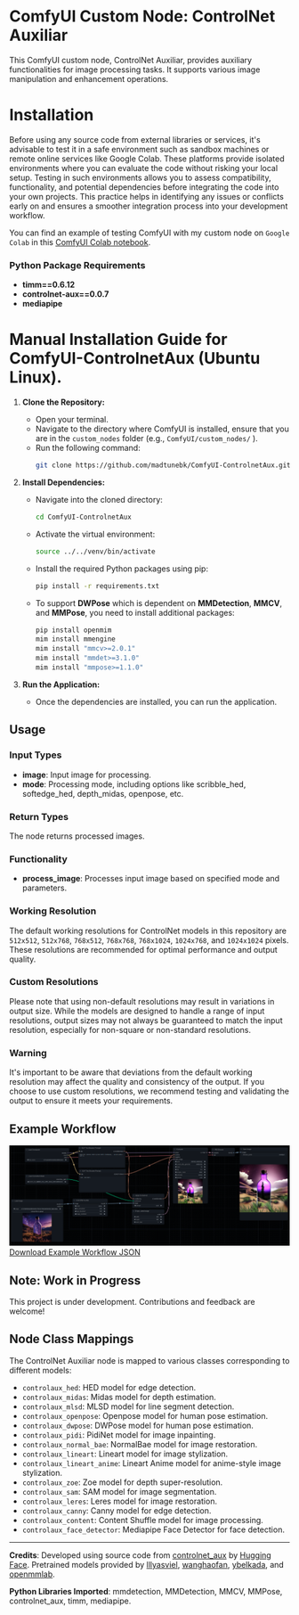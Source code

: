 # ComfyUI Custom Node: ControlNet Auxiliar

This ComfyUI custom node, ControlNet Auxiliar, provides auxiliary functionalities for image processing tasks. It supports various image manipulation and enhancement operations.

# Installation

Before using any source code from external libraries or services, it's advisable to test it in a safe environment such as sandbox machines or remote online services like Google Colab. These platforms provide isolated environments where you can evaluate the code without risking your local setup. Testing in such environments allows you to assess compatibility, functionality, and potential dependencies before integrating the code into your own projects. This practice helps in identifying any issues or conflicts early on and ensures a smoother integration process into your development workflow.

You can find an example of testing ComfyUI with my custom node on `Google Colab` in this [ComfyUI Colab notebook](/notebooks/ComfyUI-ControlnetAux.ipynb).

### Python Package Requirements

- **timm==0.6.12**
- **controlnet-aux==0.0.7**
- **mediapipe**

# Manual Installation Guide for ComfyUI-ControlnetAux (Ubuntu Linux).  

1. **Clone the Repository:**
   - Open your terminal.
   - Navigate to the directory where ComfyUI is installed, ensure that you are in the `custom_nodes` folder (e.g., `ComfyUI/custom_nodes/` ).
   - Run the following command:
     ```bash
     git clone https://github.com/madtunebk/ComfyUI-ControlnetAux.git
     ```

2. **Install Dependencies:**
   - Navigate into the cloned directory:
     ```bash
     cd ComfyUI-ControlnetAux
     ```
   - Activate the virtual environment:
     ```bash
     source ../../venv/bin/activate
     ```
   - Install the required Python packages using pip:
     ```bash
     pip install -r requirements.txt
     ```
   - To support **DWPose** which is dependent on **MMDetection**, **MMCV**, and **MMPose**, you need to install additional packages:
     ```bash
     pip install openmim
     mim install mmengine
     mim install "mmcv>=2.0.1"
     mim install "mmdet>=3.1.0"
     mim install "mmpose>=1.1.0"
     ```

3. **Run the Application:**
   - Once the dependencies are installed, you can run the application.


## Usage

### Input Types

- **image**: Input image for processing.
- **mode**: Processing mode, including options like scribble_hed, softedge_hed, depth_midas, openpose, etc.

### Return Types

The node returns processed images.

### Functionality

- **process_image**: Processes input image based on specified mode and parameters.

### Working Resolution
The default working resolutions for ControlNet models in this repository are `512x512`, `512x768`, `768x512`, `768x768`, `768x1024`, `1024x768`, and `1024x1024` pixels. These resolutions are recommended for optimal performance and output quality.

### Custom Resolutions
Please note that using non-default resolutions may result in variations in output size. While the models are designed to handle a range of input resolutions, output sizes may not always be guaranteed to match the input resolution, especially for non-square or non-standard resolutions.

### Warning
It's important to be aware that deviations from the default working resolution may affect the quality and consistency of the output. If you choose to use custom resolutions, we recommend testing and validating the output to ensure it meets your requirements.

## Example Workflow
![Example Workflow](/workflows/example.png) [Download Example Workflow JSON](/workflows/example.json)

## Note: Work in Progress

This project is under development. Contributions and feedback are welcome!

## Node Class Mappings

The ControlNet Auxiliar node is mapped to various classes corresponding to different models:

- `controlaux_hed`: HED model for edge detection.
- `controlaux_midas`: Midas model for depth estimation.
- `controlaux_mlsd`: MLSD model for line segment detection.
- `controlaux_openpose`: Openpose model for human pose estimation.
- `controlaux_dwpose`: DWPose model for human pose estimation.
- `controlaux_pidi`: PidiNet model for image inpainting.
- `controlaux_normal_bae`: NormalBae model for image restoration.
- `controlaux_lineart`: Lineart model for image stylization.
- `controlaux_lineart_anime`: Lineart Anime model for anime-style image stylization.
- `controlaux_zoe`: Zoe model for depth super-resolution.
- `controlaux_sam`: SAM model for image segmentation.
- `controlaux_leres`: Leres model for image restoration.
- `controlaux_canny`: Canny model for edge detection.
- `controlaux_content`: Content Shuffle model for image processing.
- `controlaux_face_detector`: Mediapipe Face Detector for face detection.

---

**Credits**: Developed using source code from [controlnet_aux](https://github.com/huggingface/controlnet_aux) by [Hugging Face](https://github.com/huggingface). Pretrained models provided by [lllyasviel](https://github.com/lllyasviel), [wanghaofan](https://huggingface.co/wanghaofan), [ybelkada](https://huggingface.co/ybelkada), and [openmmlab](https://openmmlab.com/). 

**Python Libraries Imported**: mmdetection, MMDetection, MMCV, MMPose, controlnet_aux, timm, mediapipe.

